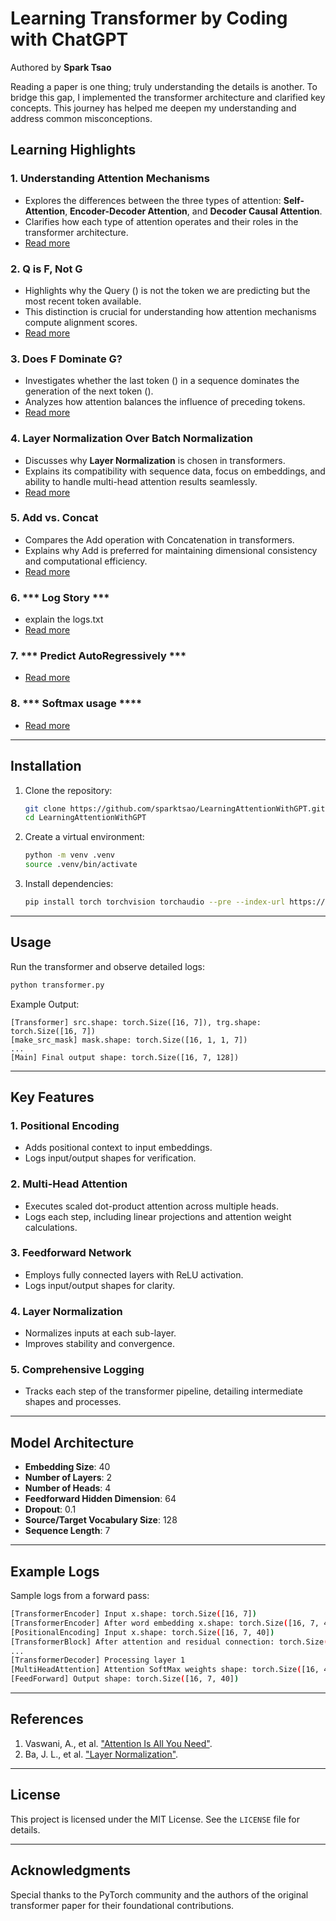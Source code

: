 # Learning Transformer by Coding with ChatGPT

Authored by **Spark Tsao**



Reading a paper is one thing; truly understanding the details is another. To bridge this gap, I implemented the transformer architecture and clarified key concepts. This journey has helped me deepen my understanding and address common misconceptions.

## Learning Highlights

### 1. **Understanding Attention Mechanisms**

- Explores the differences between the three types of attention: **Self-Attention**, **Encoder-Decoder Attention**, and **Decoder Causal Attention**.
- Clarifies how each type of attention operates and their roles in the transformer architecture.
- [Read more](CH1_Attention.md)

### 2. **Q is F, Not G**

- Highlights why the Query () is not the token we are predicting but the most recent token available.
- This distinction is crucial for understanding how attention mechanisms compute alignment scores.
- [Read more](CH2_QisFNotG.md)

### 3. **Does F Dominate G?**

- Investigates whether the last token () in a sequence dominates the generation of the next token ().
- Analyzes how attention balances the influence of preceding tokens.
- [Read more](CH3_DoesFDominateG.md)

### 4. **Layer Normalization Over Batch Normalization**

- Discusses why **Layer Normalization** is chosen in transformers.
- Explains its compatibility with sequence data, focus on embeddings, and ability to handle multi-head attention results seamlessly.
- [Read more](CH4_LayerNormDiscussion.md)

### 5. **Add vs. Concat**

- Compares the Add operation with Concatenation in transformers.
- Explains why Add is preferred for maintaining dimensional consistency and computational efficiency.
- [Read more](CH5_AddandConcat.md)


### 6. *** Log Story ***

- explain the logs.txt
- [Read more](CH6_log_story.md)


### 7. *** Predict AutoRegressively ***

- [Read more](CH7_Prediction.md)

### 8. *** Softmax usage ****

- [Read more](CH8_SoftMax.md)

---

## Installation

1. Clone the repository:

   ```bash
   git clone https://github.com/sparktsao/LearningAttentionWithGPT.git
   cd LearningAttentionWithGPT
   ```

2. Create a virtual environment:

   ```bash
   python -m venv .venv
   source .venv/bin/activate
   ```

3. Install dependencies:

   ```bash
   pip install torch torchvision torchaudio --pre --index-url https://download.pytorch.org/whl/nightly/cpu
   ```

---

## Usage

Run the transformer and observe detailed logs:

```bash
python transformer.py
```

Example Output:

```
[Transformer] src.shape: torch.Size([16, 7]), trg.shape: torch.Size([16, 7])
[make_src_mask] mask.shape: torch.Size([16, 1, 1, 7])
...
[Main] Final output shape: torch.Size([16, 7, 128])
```

---

## Key Features

### 1. **Positional Encoding**

- Adds positional context to input embeddings.
- Logs input/output shapes for verification.

### 2. **Multi-Head Attention**

- Executes scaled dot-product attention across multiple heads.
- Logs each step, including linear projections and attention weight calculations.

### 3. **Feedforward Network**

- Employs fully connected layers with ReLU activation.
- Logs input/output shapes for clarity.

### 4. **Layer Normalization**

- Normalizes inputs at each sub-layer.
- Improves stability and convergence.

### 5. **Comprehensive Logging**

- Tracks each step of the transformer pipeline, detailing intermediate shapes and processes.

---

## Model Architecture

- **Embedding Size**: 40
- **Number of Layers**: 2
- **Number of Heads**: 4
- **Feedforward Hidden Dimension**: 64
- **Dropout**: 0.1
- **Source/Target Vocabulary Size**: 128
- **Sequence Length**: 7

---

## Example Logs

Sample logs from a forward pass:

```bash
[TransformerEncoder] Input x.shape: torch.Size([16, 7])
[TransformerEncoder] After word embedding x.shape: torch.Size([16, 7, 40])
[PositionalEncoding] Input x.shape: torch.Size([16, 7, 40])
[TransformerBlock] After attention and residual connection: torch.Size([16, 7, 40])
...
[TransformerDecoder] Processing layer 1
[MultiHeadAttention] Attention SoftMax weights shape: torch.Size([16, 4, 7, 7])
[FeedForward] Output shape: torch.Size([16, 7, 40])
```

---

## References

1. Vaswani, A., et al. ["Attention Is All You Need"](https://arxiv.org/abs/1706.03762).
2. Ba, J. L., et al. ["Layer Normalization"](https://arxiv.org/abs/1607.06450).

---

## License

This project is licensed under the MIT License. See the `LICENSE` file for details.

---

## Acknowledgments

Special thanks to the PyTorch community and the authors of the original transformer paper for their foundational contributions.

